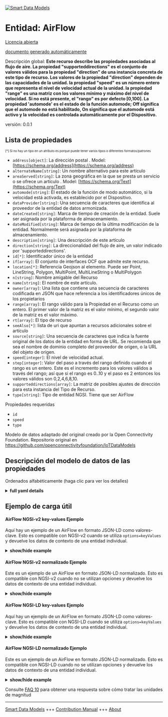<!-- 10-Header -->  
[![Smart Data Models](https://smartdatamodels.org/wp-content/uploads/2022/01/SmartDataModels_logo.png "Logo")](https://smartdatamodels.org)  
Entidad: AirFlow  
================<!-- /10-Header -->  
<!-- 15-License -->  
[Licencia abierta](https://github.com/smart-data-models//dataModel.OCF/blob/master/AirFlow/LICENSE.md)  
[documento generado automáticamente](https://docs.google.com/presentation/d/e/2PACX-1vTs-Ng5dIAwkg91oTTUdt8ua7woBXhPnwavZ0FxgR8BsAI_Ek3C5q97Nd94HS8KhP-r_quD4H0fgyt3/pub?start=false&loop=false&delayms=3000#slide=id.gb715ace035_0_60)  
<!-- /15-License -->  
<!-- 20-Description -->  
Descripción global: **Este recurso describe las propiedades asociadas al flujo de aire. La propiedad "supporteddirections" es el conjunto de valores válidos para la propiedad "direction" de una instancia concreta de este tipo de recurso. Los valores de la propiedad "direction" dependen de las capacidades de la unidad. la propiedad "speed" es un número entero que representa el nivel de velocidad actual de la unidad. la propiedad "range" es una matriz con los valores mínimo y máximo del nivel de velocidad. Si no está presente, el "rango" es por defecto [0,100]. La propiedad 'automode' es el estado de la función automode; Off significa que el automode no está habilitado, On significa que el automode está activo y la velocidad es controlada automáticamente por el Dispositivo.**  
versión: 0.0.1  
<!-- /20-Description -->  
<!-- 30-PropertiesList -->  

## Lista de propiedades  

<sup><sub>[*] Si no hay un tipo en un atributo es porque puede tener varios tipos o diferentes formatos/patrones</sub></sup>  
- `address[object]`: La dirección postal  . Model: [https://schema.org/address](https://schema.org/address)- `alternateName[string]`: Un nombre alternativo para este artículo  - `areaServed[string]`: La zona geográfica en la que se presta un servicio o se ofrece un artículo  . Model: [https://schema.org/Text](https://schema.org/Text)- `automode[string]`: El estado de la función de modo automático, si la velocidad está activada, es establecido por el Dispositivo.  - `dataProvider[string]`: Una secuencia de caracteres que identifica al proveedor de la entidad de datos armonizada.  - `dateCreated[string]`: Marca de tiempo de creación de la entidad. Suele ser asignada por la plataforma de almacenamiento.  - `dateModified[string]`: Marca de tiempo de la última modificación de la entidad. Normalmente será asignada por la plataforma de almacenamiento.  - `description[string]`: Una descripción de este artículo  - `direction[string]`: La direccionalidad del flujo de aire, un valor indicado por 'supporteddirections'.  - `id[*]`: Identificador único de la entidad  - `if[array]`: El conjunto de interfaces OCF que admite este recurso.  - `location[*]`: Referencia Geojson al elemento. Puede ser Point, LineString, Polygon, MultiPoint, MultiLineString o MultiPolygon  - `n[string]`: Nombre amigable del Recurso  - `name[string]`: El nombre de este artículo.  - `owner[array]`: Una lista que contiene una secuencia de caracteres codificada en JSON que hace referencia a los identificadores únicos de los propietarios  - `range[array]`: El rango válido para la Propiedad en el Recurso como un entero. El primer valor de la matriz es el valor mínimo, el segundo valor de la matriz es el valor máximo.  - `rt[array]`: El tipo de recurso  - `seeAlso[*]`: lista de uri que apuntan a recursos adicionales sobre el artículo  - `source[string]`: Una secuencia de caracteres que indica la fuente original de los datos de la entidad en forma de URL. Se recomienda que sea el nombre de dominio completo del proveedor de origen, o la URL del objeto de origen.  - `speed[integer]`: El nivel de velocidad actual.  - `step[integer]`: Valor del paso a través del rango definido cuando el rango es un entero.  Este es el incremento para los valores válidos a través del rango; así que si el rango es 0..10 y el paso es 2 entonces los valores válidos son 0,2,4,6,8,10.  - `supporteddirections[array]`: La matriz de posibles ajustes de dirección para esta instancia del Tipo de Recurso.  - `type[string]`: Tipo de entidad NGSI. Tiene que ser AirFlow  <!-- /30-PropertiesList -->  
<!-- 35-RequiredProperties -->  
Propiedades requeridas  
- `id`  - `speed`  - `type`  <!-- /35-RequiredProperties -->  
<!-- 40-RequiredProperties -->  
Modelo de datos adaptado del original creado por la Open Connectivity Foundation. Repositorio original en https://github.com/openconnectivityfoundation/IoTDataModels  
<!-- /40-RequiredProperties -->  
<!-- 50-DataModelHeader -->  
## Descripción del modelo de datos de las propiedades  
Ordenados alfabéticamente (haga clic para ver los detalles)  
<!-- /50-DataModelHeader -->  
<!-- 60-ModelYaml -->  
<details><summary><strong>full yaml details</strong></summary>    
```yaml  
AirFlow:    
  description: 'This Resource describes Properties associated with air flow.The Property ''supporteddirections'' is the set of valid values for the direction property for a particular instance of this Resource Type.The Property ''direction'' is the directionality of the air flow if applicable, if Property ''supporteddirections'' is also present it must be a value from that set. The values of Property ''direction'' are dependent on the capabilities of the unit.The Property ''speed'' is an integer representing the current speed level for the unit.The Property ''range'' is an array of the min,max values for the speed level. If not present the ''range'' defaults to [0,100]. Property ''automode'' is the status of the automode feature; Off means automode is not enabled, On means automode is active and the speed is automatically controlled by the Device.'    
  properties:    
    address:    
      description: 'The mailing address'    
      properties:    
        addressCountry:    
          description: 'Property. The country. For example, Spain. Model:''https://schema.org/addressCountry'''    
          type: string    
        addressLocality:    
          description: 'Property. The locality in which the street address is, and which is in the region. Model:''https://schema.org/addressLocality'''    
          type: string    
        addressRegion:    
          description: 'Property. The region in which the locality is, and which is in the country. Model:''https://schema.org/addressRegion'''    
          type: string    
        postOfficeBoxNumber:    
          description: 'Property. The post office box number for PO box addresses. For example, 03578. Model:''https://schema.org/postOfficeBoxNumber'''    
          type: string    
        postalCode:    
          description: 'Property. The postal code. For example, 24004. Model:''https://schema.org/https://schema.org/postalCode'''    
          type: string    
        streetAddress:    
          description: 'Property. The street address. Model:''https://schema.org/streetAddress'''    
          type: string    
      type: object    
      x-ngsi:    
        model: https://schema.org/address    
        type: Property    
    alternateName:    
      description: 'An alternative name for this item'    
      type: string    
      x-ngsi:    
        type: Property    
    areaServed:    
      description: 'The geographic area where a service or offered item is provided'    
      type: string    
      x-ngsi:    
        model: https://schema.org/Text    
        type: Property    
    automode:    
      description: 'The status of the automode feature, if on speed is set by the Device.'    
      enum:    
        - On    
        - Off    
      type: string    
      x-ngsi:    
        type: Property    
    dataProvider:    
      description: 'A sequence of characters identifying the provider of the harmonised data entity.'    
      type: string    
      x-ngsi:    
        type: Property    
    dateCreated:    
      description: 'Entity creation timestamp. This will usually be allocated by the storage platform.'    
      format: date-time    
      type: string    
      x-ngsi:    
        type: Property    
    dateModified:    
      description: 'Timestamp of the last modification of the entity. This will usually be allocated by the storage platform.'    
      format: date-time    
      type: string    
      x-ngsi:    
        type: Property    
    description:    
      description: 'A description of this item'    
      type: string    
      x-ngsi:    
        type: Property    
    direction:    
      description: 'The directionality of the air flow, a value indicated by ''supporteddirections''.'    
      type: string    
      x-ngsi:    
        type: Property    
    id:    
      anyOf: &airflow_-_properties_-_owner_-_items_-_anyof    
        - description: 'Property. Identifier format of any NGSI entity'    
          maxLength: 256    
          minLength: 1    
          pattern: ^[\w\-\.\{\}\$\+\*\[\]`|~^@!,:\\]+$    
          type: string    
        - description: 'Property. Identifier format of any NGSI entity'    
          format: uri    
          type: string    
      description: 'Unique identifier of the entity'    
      x-ngsi:    
        type: Property    
    if:    
      description: 'The OCF Interface set supported by this Resource.'    
      items:    
        enum:    
          - oic.if.a    
          - oic.if.baseline    
        type: string    
      minItems: 2    
      readOnly: true    
      type: array    
      uniqueItems: true    
      x-ngsi:    
        type: Property    
    location:    
      description: 'Geojson reference to the item. It can be Point, LineString, Polygon, MultiPoint, MultiLineString or MultiPolygon'    
      oneOf:    
        - description: 'GeoProperty. Geojson reference to the item. Point'    
          properties:    
            bbox:    
              items:    
                type: number    
              minItems: 4    
              type: array    
            coordinates:    
              items:    
                type: number    
              minItems: 2    
              type: array    
            type:    
              enum:    
                - Point    
              type: string    
          required:    
            - type    
            - coordinates    
          title: 'GeoJSON Point'    
          type: object    
        - description: 'GeoProperty. Geojson reference to the item. LineString'    
          properties:    
            bbox:    
              items:    
                type: number    
              minItems: 4    
              type: array    
            coordinates:    
              items:    
                items:    
                  type: number    
                minItems: 2    
                type: array    
              minItems: 2    
              type: array    
            type:    
              enum:    
                - LineString    
              type: string    
          required:    
            - type    
            - coordinates    
          title: 'GeoJSON LineString'    
          type: object    
        - description: 'GeoProperty. Geojson reference to the item. Polygon'    
          properties:    
            bbox:    
              items:    
                type: number    
              minItems: 4    
              type: array    
            coordinates:    
              items:    
                items:    
                  items:    
                    type: number    
                  minItems: 2    
                  type: array    
                minItems: 4    
                type: array    
              type: array    
            type:    
              enum:    
                - Polygon    
              type: string    
          required:    
            - type    
            - coordinates    
          title: 'GeoJSON Polygon'    
          type: object    
        - description: 'GeoProperty. Geojson reference to the item. MultiPoint'    
          properties:    
            bbox:    
              items:    
                type: number    
              minItems: 4    
              type: array    
            coordinates:    
              items:    
                items:    
                  type: number    
                minItems: 2    
                type: array    
              type: array    
            type:    
              enum:    
                - MultiPoint    
              type: string    
          required:    
            - type    
            - coordinates    
          title: 'GeoJSON MultiPoint'    
          type: object    
        - description: 'GeoProperty. Geojson reference to the item. MultiLineString'    
          properties:    
            bbox:    
              items:    
                type: number    
              minItems: 4    
              type: array    
            coordinates:    
              items:    
                items:    
                  items:    
                    type: number    
                  minItems: 2    
                  type: array    
                minItems: 2    
                type: array    
              type: array    
            type:    
              enum:    
                - MultiLineString    
              type: string    
          required:    
            - type    
            - coordinates    
          title: 'GeoJSON MultiLineString'    
          type: object    
        - description: 'GeoProperty. Geojson reference to the item. MultiLineString'    
          properties:    
            bbox:    
              items:    
                type: number    
              minItems: 4    
              type: array    
            coordinates:    
              items:    
                items:    
                  items:    
                    items:    
                      type: number    
                    minItems: 2    
                    type: array    
                  minItems: 4    
                  type: array    
                type: array    
              type: array    
            type:    
              enum:    
                - MultiPolygon    
              type: string    
          required:    
            - type    
            - coordinates    
          title: 'GeoJSON MultiPolygon'    
          type: object    
      x-ngsi:    
        type: GeoProperty    
    n:    
      description: 'Friendly name of the Resource'    
      maxLength: 64    
      readOnly: true    
      type: string    
      x-ngsi:    
        type: Property    
    name:    
      description: 'The name of this item.'    
      type: string    
      x-ngsi:    
        type: Property    
    owner:    
      description: 'A List containing a JSON encoded sequence of characters referencing the unique Ids of the owner(s)'    
      items:    
        anyOf: *airflow_-_properties_-_owner_-_items_-_anyof    
        description: 'Property. Unique identifier of the entity'    
      type: array    
      x-ngsi:    
        type: Property    
    range:    
      description: 'The valid range for the Property in the Resource as an integer. The first value in the array is the minimum value, the second value in the array is the maximum value.'    
      items:    
        type: integer    
      maxItems: 2    
      minItems: 2    
      readOnly: true    
      type: array    
      x-ngsi:    
        type: Property    
    rt:    
      description: 'The Resource Type'    
      items:    
        enum:    
          - oic.r.airflow    
        maxLength: 64    
        type: string    
      minItems: 1    
      readOnly: true    
      type: array    
      uniqueItems: true    
      x-ngsi:    
        type: Property    
    seeAlso:    
      description: 'list of uri pointing to additional resources about the item'    
      oneOf:    
        - items:    
            format: uri    
            type: string    
          minItems: 1    
          type: array    
        - format: uri    
          type: string    
      x-ngsi:    
        type: Property    
    source:    
      description: 'A sequence of characters giving the original source of the entity data as a URL. Recommended to be the fully qualified domain name of the source provider, or the URL to the source object.'    
      type: string    
      x-ngsi:    
        type: Property    
    speed:    
      description: 'The current speed level.'    
      type: integer    
      x-ngsi:    
        type: Property    
    step:    
      description: 'Step value across the defined range when the range is an integer.  This is the increment for valid values across the range; so if range is 0..10 and step is 2 then valid values are 0,2,4,6,8,10.'    
      readOnly: true    
      type: integer    
      x-ngsi:    
        type: Property    
    supporteddirections:    
      description: 'The array of possible direction settings for this instance of the Resource Type.'    
      items:    
        type: string    
      minItems: 1    
      readOnly: true    
      type: array    
      uniqueItems: true    
      x-ngsi:    
        type: Property    
    type:    
      description: 'NGSI entity type. It has to be AirFlow'    
      enum:    
        - AirFlow    
      type: string    
      x-ngsi:    
        type: Property    
  required:    
    - speed    
    - id    
    - type    
  type: object    
  x-derived-from: https://raw.githubusercontent.com/openconnectivityfoundation/IoTDataModels/master/AirFlowResURI.swagger.json    
  x-disclaimer: 'Redistribution and use in source and binary forms, with or without modification, are permitted  provided that the license conditions are met. Copyleft (c) 2021 Contributors to Smart Data Models Program'    
  x-license-url: https://github.com/smart-data-models/dataModel.OCF/blob/master/AirFlow/LICENSE.md    
  x-model-schema: https://smart-data-models.github.io/dataModel.OCF/AirFlow/schema.json    
  x-model-tags: OCF    
  x-version: 0.0.1    
```  
</details>    
<!-- /60-ModelYaml -->  
<!-- 70-MiddleNotes -->  
<!-- /70-MiddleNotes -->  
<!-- 80-Examples -->  
## Ejemplo de carga útil  
#### AirFlow NGSI-v2 key-values Ejemplo  
Aquí hay un ejemplo de un AirFlow en formato JSON-LD como valores-clave. Esto es compatible con NGSI-v2 cuando se utiliza `options=keyValues` y devuelve los datos de contexto de una entidad individual.  
<details><summary><strong>show/hide example</strong></summary>    
```json  
{  
  "id": "urn:ngsi-ld:AirFlow:id:XSWU:58062726",  
  "dateCreated": "2010-02-14T21:51:25Z",  
  "dateModified": "2010-03-18T13:03:00Z",  
  "source": "Hospital be move baby reality. Education affect risk off. Per building film soon get whatever.",  
  "name": "Power fill agency stay water body know. Physical option foreign common imagine relationship eight. Over coach next product bank situation daughter.",  
  "alternateName": "Senior consumer home peace. Against benefit treat heavy. Study avoid matter civil adult wind him.",  
  "description": "Cultural receive against particular with summer stay. Second commercial from another movie record rise.",  
  "dataProvider": "Win message smile dinner talk citizen. Professor spend see heart.",  
  "owner": [  
    "urn:ngsi-ld:AirFlow:items:HQBW:07594514",  
    "urn:ngsi-ld:AirFlow:items:XTIH:34920922"  
  ],  
  "seeAlso": [  
    "urn:ngsi-ld:AirFlow:items:AAHX:93448219",  
    "urn:ngsi-ld:AirFlow:items:ZBBK:34409235"  
  ],  
  "location": {  
    "type": "Point",  
    "coordinates": [  
      -58.0369645,  
      22.817704  
    ]  
  },  
  "address": {  
    "streetAddress": "Eye reason order father always. Wait oil beat benefit front technology finish.",  
    "addressLocality": "Space while so she. Tend blue determine level toward much keep.",  
    "addressRegion": "Although bring Democrat purpose threat nation wind. Hotel develop remain else point. Bill coach guy grow political family.",  
    "addressCountry": "Should list dark by firm already third agency. Page although what expect before expect. Affect enter hot I mission sort.",  
    "postalCode": "Public reach consumer picture catch plan.",  
    "postOfficeBoxNumber": "Lawyer leg agent follow finally."  
  },  
  "areaServed": "Seat great coach health yourself former simply. Impact under professional short scientist. Land season business inside reach.",  
  "rt": [  
    "oic.r.airflow",  
    "oic.r.airflow"  
  ],  
  "speed": {  
    "type": "Property",  
    "value": 864  
  },  
  "direction": "American whole magazine truth stop whose. On traditional measure example sense peace. Would mouth relate own chair.",  
  "automode": "On",  
  "supporteddirections": [  
    "Line beyond its particularly tree whom. Kind miss artist truth trouble behavior style.",  
    "Partner stock four. Region as true develop sound central. Language ball floor meet usually board necessary. Natural sport music white."  
  ],  
  "n": "Onto knowledge other his offer face country. Almost wonder employee attorney. Theory type successful together. Raise study modern miss dog Democrat quickly.",  
  "range": [  
    864,  
    864  
  ],  
  "step": {  
    "type": "Property",  
    "value": 864  
  },  
  "if": [  
    "oic.if.a",  
    "oic.if.baseline"  
  ],  
  "type": "AirFlow"  
}  
```  
</details>  
#### AirFlow NGSI-v2 normalizado Ejemplo  
Este es un ejemplo de un AirFlow en formato JSON-LD normalizado. Esto es compatible con NGSI-v2 cuando no se utilizan opciones y devuelve los datos de contexto de una entidad individual.  
<details><summary><strong>show/hide example</strong></summary>    
```json  
{  
  "id": {  
    "type": "string",  
    "value": "urn:ngsi-ld:AirFlow:id:XSWU:58062726"  
  },  
  "dateCreated": {  
    "format": "date-time",  
    "type": "string",  
    "value": "2010-02-14T21:51:25Z"  
  },  
  "dateModified": {  
    "format": "date-time",  
    "type": "string",  
    "value": "2010-03-18T13:03:00Z"  
  },  
  "source": {  
    "type": "string",  
    "value": "Hospital be move baby reality. Education affect risk off. Per building film soon get whatever."  
  },  
  "name": {  
    "type": "string",  
    "value": "Power fill agency stay water body know. Physical option foreign common imagine relationship eight. Over coach next product bank situation daughter."  
  },  
  "alternateName": {  
    "type": "string",  
    "value": "Senior consumer home peace. Against benefit treat heavy. Study avoid matter civil adult wind him."  
  },  
  "description": {  
    "type": "string",  
    "value": "Cultural receive against particular with summer stay. Second commercial from another movie record rise."  
  },  
  "dataProvider": {  
    "type": "string",  
    "value": "Win message smile dinner talk citizen. Professor spend see heart."  
  },  
  "owner": {  
    "type": "array",  
    "value": [  
      "urn:ngsi-ld:AirFlow:items:HQBW:07594514",  
      "urn:ngsi-ld:AirFlow:items:XTIH:34920922"  
    ]  
  },  
  "seeAlso": {  
    "type": "array",  
    "value": [  
      "urn:ngsi-ld:AirFlow:items:AAHX:93448219",  
      "urn:ngsi-ld:AirFlow:items:ZBBK:34409235"  
    ]  
  },  
  "location": {  
    "type": "object",  
    "value": {  
      "type": "Point",  
      "coordinates": [  
        -58.0369645,  
        22.817704  
      ]  
    }  
  },  
  "address": {  
    "type": "object",  
    "value": {  
      "streetAddress": "Eye reason order father always. Wait oil beat benefit front technology finish.",  
      "addressLocality": "Space while so she. Tend blue determine level toward much keep.",  
      "addressRegion": "Although bring Democrat purpose threat nation wind. Hotel develop remain else point. Bill coach guy grow political family.",  
      "addressCountry": "Should list dark by firm already third agency. Page although what expect before expect. Affect enter hot I mission sort.",  
      "postalCode": "Public reach consumer picture catch plan.",  
      "postOfficeBoxNumber": "Lawyer leg agent follow finally."  
    }  
  },  
  "areaServed": {  
    "type": "string",  
    "value": "Seat great coach health yourself former simply. Impact under professional short scientist. Land season business inside reach."  
  },  
  "rt": {  
    "type": "array",  
    "value": [  
      "oic.r.airflow",  
      "oic.r.airflow"  
    ]  
  },  
  "speed": {  
    "type": "object",  
    "value": {  
      "type": "Property",  
      "value": 864  
    }  
  },  
  "direction": {  
    "type": "string",  
    "value": "American whole magazine truth stop whose. On traditional measure example sense peace. Would mouth relate own chair."  
  },  
  "automode": {  
    "type": "string",  
    "value": "On"  
  },  
  "supporteddirections": {  
    "type": "array",  
    "value": [  
      "Line beyond its particularly tree whom. Kind miss artist truth trouble behavior style.",  
      "Partner stock four. Region as true develop sound central. Language ball floor meet usually board necessary. Natural sport music white."  
    ]  
  },  
  "n": {  
    "type": "string",  
    "value": "Onto knowledge other his offer face country. Almost wonder employee attorney. Theory type successful together. Raise study modern miss dog Democrat quickly."  
  },  
  "range": {  
    "type": "array",  
    "value": [  
      864,  
      864  
    ]  
  },  
  "step": {  
    "type": "object",  
    "value": {  
      "type": "Property",  
      "value": 864  
    }  
  },  
  "if": {  
    "type": "array",  
    "value": [  
      "oic.if.a",  
      "oic.if.baseline"  
    ]  
  },  
  "type": {  
    "type": "string",  
    "value": "AirFlow"  
  }  
}  
```  
</details>  
#### AirFlow NGSI-LD key-values Ejemplo  
Aquí hay un ejemplo de un AirFlow en formato JSON-LD como valores-clave. Esto es compatible con NGSI-LD cuando se utiliza `options=keyValues` y devuelve los datos de contexto de una entidad individual.  
<details><summary><strong>show/hide example</strong></summary>    
```json  
{  
    "id": "urn:ngsi-ld:AirFlow:id:XSWU:58062726",  
    "dateCreated": "2010-02-14T21:51:25Z",  
    "dateModified": "2010-03-18T13:03:00Z",  
    "source": "Hospital be move baby reality. Education affect risk off. Per building film soon get whatever.",  
    "name": "Power fill agency stay water body know. Physical option foreign common imagine relationship eight. Over coach next product bank situation daughter.",  
    "alternateName": "Senior consumer home peace. Against benefit treat heavy. Study avoid matter civil adult wind him.",  
    "description": "Cultural receive against particular with summer stay. Second commercial from another movie record rise.",  
    "dataProvider": "Win message smile dinner talk citizen. Professor spend see heart.",  
    "owner": [  
        "urn:ngsi-ld:AirFlow:items:HQBW:07594514",  
        "urn:ngsi-ld:AirFlow:items:XTIH:34920922"  
    ],  
    "seeAlso": [  
        "urn:ngsi-ld:AirFlow:items:AAHX:93448219",  
        "urn:ngsi-ld:AirFlow:items:ZBBK:34409235"  
    ],  
    "location": {  
        "type": "Point",  
        "coordinates": [  
            -58.0369645,  
            22.817704  
        ]  
    },  
    "address": {  
        "streetAddress": "Eye reason order father always. Wait oil beat benefit front technology finish.",  
        "addressLocality": "Space while so she. Tend blue determine level toward much keep.",  
        "addressRegion": "Although bring Democrat purpose threat nation wind. Hotel develop remain else point. Bill coach guy grow political family.",  
        "addressCountry": "Should list dark by firm already third agency. Page although what expect before expect. Affect enter hot I mission sort.",  
        "postalCode": "Public reach consumer picture catch plan.",  
        "postOfficeBoxNumber": "Lawyer leg agent follow finally."  
    },  
    "areaServed": "Seat great coach health yourself former simply. Impact under professional short scientist. Land season business inside reach.",  
    "rt": [  
        "oic.r.airflow",  
        "oic.r.airflow"  
    ],  
    "speed": {  
        "type": "Property",  
        "value": 864  
    },  
    "direction": "American whole magazine truth stop whose. On traditional measure example sense peace. Would mouth relate own chair.",  
    "automode": "On",  
    "supporteddirections": [  
        "Line beyond its particularly tree whom. Kind miss artist truth trouble behavior style.",  
        "Partner stock four. Region as true develop sound central. Language ball floor meet usually board necessary. Natural sport music white."  
    ],  
    "n": "Onto knowledge other his offer face country. Almost wonder employee attorney. Theory type successful together. Raise study modern miss dog Democrat quickly.",  
    "range": [  
        864,  
        864  
    ],  
    "step": {  
        "type": "Property",  
        "value": 864  
    },  
    "if": [  
        "oic.if.a",  
        "oic.if.baseline"  
    ],  
    "type": "AirFlow",  
    "@context": [  
        "https://smartdatamodels.org/context.jsonld",  
        "https://raw.githubusercontent.com/smart-data-models/dataModel.OCF/master/context.jsonld"  
    ]  
}  
```  
</details>  
#### AirFlow NGSI-LD normalizado Ejemplo  
Este es un ejemplo de un AirFlow en formato JSON-LD normalizado. Esto es compatible con NGSI-LD cuando no se utilizan opciones y devuelve los datos de contexto de una entidad individual.  
<details><summary><strong>show/hide example</strong></summary>    
```json  
{  
    "id": "urn:ngsi-ld:AirFlow:id:CTQH:10088755",  
    "dateCreated": {  
        "type": "Property",  
        "value": {  
            "@type": "DateTime",  
            "@value": "1971-04-04T11:51:02Z"  
        }  
    },  
    "dateModified": {  
        "type": "Property",  
        "value": {  
            "@type": "DateTime",  
            "@value": "1972-10-11T04:22:40Z"  
        }  
    },  
    "source": {  
        "type": "Property",  
        "value": "Above add institution message use. Player owner together ago."  
    },  
    "name": {  
        "type": "Property",  
        "value": "Could read computer minute. Trip no last thought push."  
    },  
    "alternateName": {  
        "type": "Property",  
        "value": "Most oil his tonight. Five perform any media."  
    },  
    "description": {  
        "type": "Property",  
        "value": "History trade per summer. Material spring base attack note forget. Win not itself character thought according property."  
    },  
    "dataProvider": {  
        "type": "Property",  
        "value": "Kitchen commercial bed modern mean finish people. Rate base cultural bar time."  
    },  
    "owner": {  
        "type": "Property",  
        "value": [  
            "urn:ngsi-ld:AirFlow:items:THBX:12648291",  
            "urn:ngsi-ld:AirFlow:items:WYAI:06881272"  
        ]  
    },  
    "seeAlso": {  
        "type": "Property",  
        "value": [  
            "urn:ngsi-ld:AirFlow:items:FOOH:86766119"  
        ]  
    },  
    "location": {  
        "type": "Property",  
        "value": {  
            "type": "Point",  
            "coordinates": [  
                11.690259,  
                -163.367986  
            ]  
        }  
    },  
    "address": {  
        "type": "Property",  
        "value": {  
            "streetAddress": "Quickly leg little certain his. Financial music run miss out. Attack again same production leg fund. Task consider nature author.",  
            "addressLocality": "Single particularly some economy choice. Will tree success call window direction though be. Deep serious play establish.",  
            "addressRegion": "Moment strategy sing party up. There travel sit science government. Military democratic hard case probably kitchen. Suffer kid order year since affect.",  
            "addressCountry": "Toward product indeed voice character. Low drug view memory.",  
            "postalCode": "West figure produce. Nature month husband.",  
            "postOfficeBoxNumber": "Early true turn. Son wonder politics young health. Suggest design message standard save style school agree."  
        }  
    },  
    "areaServed": {  
        "type": "Property",  
        "value": "Art guess ok front become lay per. Attorney step company."  
    },  
    "rt": {  
        "type": "Property",  
        "value": [  
            "oic.r.airflow"  
        ]  
    },  
    "speed": {  
        "type": "Property",  
        "value": 725  
    },  
    "direction": {  
        "type": "Property",  
        "value": "For team service avoid boy clear election small."  
    },  
    "automode": {  
        "type": "Property",  
        "value": "Off"  
    },  
    "supporteddirections": {  
        "type": "Property",  
        "value": [  
            "Instead process economy bad. Television chance name sort claim current. Attention adult onto dog American sport."  
        ]  
    },  
    "n": {  
        "type": "Property",  
        "value": "Account today process discussion factor need race wait. System produce professor choose trouble join. Focus edge picture."  
    },  
    "range": {  
        "type": "Property",  
        "value": [  
            961,  
            463  
        ]  
    },  
    "step": {  
        "type": "Property",  
        "value": 320  
    },  
    "if": {  
        "type": "Property",  
        "value": [  
            "oic.if.baseline",  
            "oic.if.baseline"  
        ]  
    },  
    "type": "AirFlow",  
    "@context": [  
        "https://smartdatamodels.org/context.jsonld",  
        "https://raw.githubusercontent.com/smart-data-models/dataModel.OCF/master/context.jsonld"  
    ]  
}  
```  
</details><!-- /80-Examples -->  
<!-- 90-FooterNotes -->  
<!-- /90-FooterNotes -->  
<!-- 95-Units -->  
Consulte [FAQ 10](https://smartdatamodels.org/index.php/faqs/) para obtener una respuesta sobre cómo tratar las unidades de magnitud  
<!-- /95-Units -->  
<!-- 97-LastFooter -->  
---  
[Smart Data Models](https://smartdatamodels.org) +++ [Contribution Manual](https://bit.ly/contribution_manual) +++ [About](https://bit.ly/Introduction_SDM)<!-- /97-LastFooter -->  
